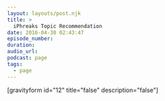 ```yaml
---
layout: layouts/post.njk
title: >
  iPhreaks Topic Recommendation
date: 2016-04-30 02:43:47
episode_number:
duration:
audio_url:
podcast: page
tags:
  - page
---
```


[gravityform id="12" title="false" description="false"]
